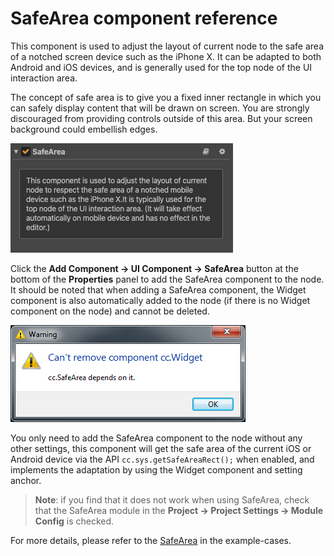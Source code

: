 # SafeArea component reference

This component is used to adjust the layout of current node to the safe area of a notched screen device such as the iPhone X. It can be adapted to both Android and iOS devices, and is generally used for the top node of the UI interaction area.

The concept of safe area is to give you a fixed inner rectangle in which you can safely display content that will be drawn on screen. You are strongly discouraged from providing controls outside of this area. But your screen background could embellish edges.

![Renderings](./safearea/renderings.png)

Click the **Add Component -> UI Component -> SafeArea** button at the bottom of the **Properties** panel to add the SafeArea component to the node. It should be noted that when adding a SafeArea component, the Widget component is also automatically added to the node (if there is no Widget component on the node) and cannot be deleted.

![Renderings](./safearea/widget_nodelete.png)

You only need to add the SafeArea component to the node without any other settings, this component will get the safe area of the current iOS or Android device via the API `cc.sys.getSafeAreaRect();` when enabled, and implements the adaptation by using the Widget component and setting anchor.

> **Note**: if you find that it does not work when using SafeArea, check that the SafeArea module in the **Project -> Project Settings -> Module Config** is checked.

For more details, please refer to the [SafeArea](https://github.com/cocos-creator/example-cases/tree/v2.4.3/assets/cases/02_ui/16_safeArea) in the example-cases.
